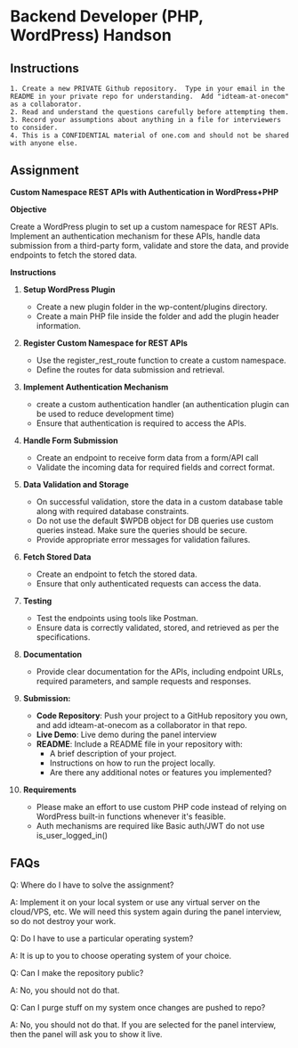 # Backend Developer (PHP, WordPress) Handson

## Instructions

```
1. Create a new PRIVATE Github repository.  Type in your email in the README in your private repo for understanding.  Add "idteam-at-onecom" as a collaborator.
2. Read and understand the questions carefully before attempting them.
3. Record your assumptions about anything in a file for interviewers to consider.
4. This is a CONFIDENTIAL material of one.com and should not be shared with anyone else.
```

## Assignment
**Custom Namespace REST APIs with Authentication in WordPress+PHP**

**Objective**

Create a WordPress plugin to set up a custom namespace for REST APIs. Implement an authentication mechanism for these APIs, handle data submission from a third-party form, validate and store the data, and provide endpoints to fetch the stored data.

**Instructions**

1. **Setup WordPress Plugin**
    - Create a new plugin folder in the  wp-content/plugins directory.
    - Create a main PHP file inside the folder and add the plugin header information.
2. **Register Custom Namespace for REST APIs**
    - Use the  register\_rest\_route function to create a custom namespace.
    - Define the routes for data submission and retrieval.
3. **Implement Authentication Mechanism**
    - create a custom authentication handler (an authentication plugin can be used to reduce development time)
    - Ensure that authentication is required to access the APIs.
4. **Handle Form Submission**
    - Create an endpoint to receive form data from a form/API call
    - Validate the incoming data for required fields and correct format.
5. **Data Validation and Storage**
    - On successful validation, store the data in a custom database table along with required database constraints.
    - Do not use the default $WPDB object for DB queries use custom queries instead. Make sure the queries should be secure.
    - Provide appropriate error messages for validation failures.
6. **Fetch Stored Data**
    - Create an endpoint to fetch the stored data.
    - Ensure that only authenticated requests can access the data.
7. **Testing**
    - Test the endpoints using tools like Postman.
    - Ensure data is correctly validated, stored, and retrieved as per the specifications.
8. **Documentation**
    - Provide clear documentation for the APIs, including endpoint URLs, required parameters, and sample requests and responses.
  
9. **Submission:**
    - **Code Repository**: Push your project to a GitHub repository you own, and add  idteam-at-onecom as a collaborator in that repo.
    - **Live Demo**: Live demo during the panel interview
    - **README**: Include a README file in your repository with:
      - A brief description of your project.
      - Instructions on how to run the project locally.
      - Are there any additional notes or features you implemented?
     
10. **Requirements**
    - Please make an effort to use custom PHP code instead of relying on WordPress built-in functions whenever it's feasible.
    - Auth mechanisms are required like Basic auth/JWT do not use is_user_logged_in()



## FAQs

Q: Where do I have to solve the assignment?

A: Implement it on your local system or use any virtual server on the cloud/VPS, etc. We will need this system again during the panel interview, so do not destroy your work.

Q: Do I have to use a particular operating system?

A: It is up to you to choose operating system of your choice.

Q: Can I make the repository public?

A: No, you should not do that.

Q: Can I purge stuff on my system once changes are pushed to repo?

A: No, you should not do that. If you are selected for the panel interview, then the panel will ask you to show it live.
